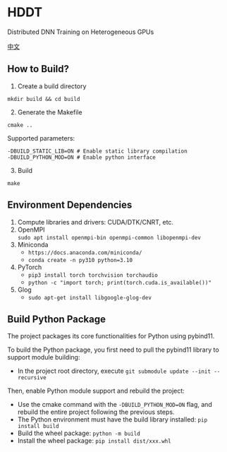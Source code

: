 # HDDT  
Distributed DNN Training on Heterogeneous GPUs

[中文](README_zh.md)

## How to Build?

1. Create a build directory  
```
mkdir build && cd build
```

2. Generate the Makefile  
```
cmake ..
```

Supported parameters:  
```
-DBUILD_STATIC_LIB=ON # Enable static library compilation
-DBUILD_PYTHON_MOD=ON # Enable python interface
```

3. Build  
```
make
```

## Environment Dependencies
1. Compute libraries and drivers: CUDA/DTK/CNRT, etc.
2. OpenMPI  
    `sudo apt install openmpi-bin openmpi-common libopenmpi-dev`
3. Miniconda  
    - `https://docs.anaconda.com/miniconda/`
    - `conda create -n py310 python=3.10`
4. PyTorch  
    - `pip3 install torch torchvision torchaudio`
    - `python -c "import torch; print(torch.cuda.is_available())"`
5. Glog  
    - `sudo apt-get install libgoogle-glog-dev`

## Build Python Package  
The project packages its core functionalities for Python using pybind11.

To build the Python package, you first need to pull the pybind11 library to support module building:  
- In the project root directory, execute `git submodule update --init --recursive`

Then, enable Python module support and rebuild the project:  
- Use the cmake command with the `-DBUILD_PYTHON_MOD=ON` flag, and rebuild the entire project following the previous steps.
- The Python environment must have the build library installed: `pip install build`
- Build the wheel package: `python -m build`
- Install the wheel package: `pip install dist/xxx.whl`